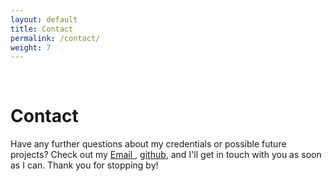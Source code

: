```yaml
---
layout: default
title: Contact
permalink: /contact/
weight: 7
---
```


&nbsp;

# **Contact**

Have any further questions about my credentials or possible future projects? Check out my <a target='_blank' rel='noopener noreferrer' href="vovantu.hust@gmial.com" >Email </a>, <a target='_blank' rel='noopener noreferrer' href="https://github.com/tuvovan">github</a>, and I'll get in touch with you as soon as I can. Thank you for stopping by!  
